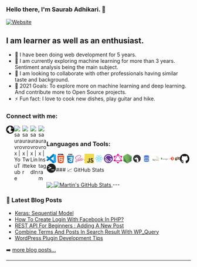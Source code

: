 ### Hello there, I'm Saurab Adhikari. 👋

[![Website](https://img.shields.io/website?label=saurabadhikari.com.np&style=for-the-badge&url=https://saurabadhikari.com.np&color=green)](https://saurabadhikari.com.np)
## I am learner as well as an enthusiast.

- 🔭 I have been doing web development for 5 years.
- 🌱 I am currently exploring machine learning for more than 3 years. Sentiment analysis being the main subject.
- 👯 I am looking to collaborate with other professionals having similar taste and background.
- 🥅 2021 Goals: To explore more on machine learning and deep learning. And contribute more to Open Source projects.
- ⚡ Fun fact: I love to cook new dishes, play guitar and hike.


### Connect with me:

[<img align="left" alt="saurabadhikari.com.np" width="22px" src="https://raw.githubusercontent.com/iconic/open-iconic/master/svg/globe.svg" />][website]
[<img align="left" alt="sauravrox | YouTube" width="22px" src="https://cdn.jsdelivr.net/npm/simple-icons@v3/icons/youtube.svg" />][youtube]
[<img align="left" alt="sauravrox | Twitter" width="22px" src="https://cdn.jsdelivr.net/npm/simple-icons@v3/icons/twitter.svg" />][twitter]
[<img align="left" alt="sauravrox | LinkedIn" width="22px" src="https://cdn.jsdelivr.net/npm/simple-icons@v3/icons/linkedin.svg" />][linkedin]
[<img align="left" alt="sauravrox | Instagram" width="22px" src="https://cdn.jsdelivr.net/npm/simple-icons@v3/icons/instagram.svg" />][instagram]

<br />

### Languages and Tools:

[<img align="left" alt="Visual Studio Code" width="26px" src="https://raw.githubusercontent.com/github/explore/80688e429a7d4ef2fca1e82350fe8e3517d3494d/topics/visual-studio-code/visual-studio-code.png" />][webdevplaylist]
[<img align="left" alt="HTML5" width="26px" src="https://raw.githubusercontent.com/github/explore/80688e429a7d4ef2fca1e82350fe8e3517d3494d/topics/html/html.png" />][webdevplaylist]
[<img align="left" alt="CSS3" width="26px" src="https://raw.githubusercontent.com/github/explore/80688e429a7d4ef2fca1e82350fe8e3517d3494d/topics/css/css.png" />][cssplaylist]
[<img align="left" alt="Sass" width="26px" src="https://raw.githubusercontent.com/github/explore/80688e429a7d4ef2fca1e82350fe8e3517d3494d/topics/sass/sass.png" />][cssplaylist]
[<img align="left" alt="JavaScript" width="26px" src="https://raw.githubusercontent.com/github/explore/80688e429a7d4ef2fca1e82350fe8e3517d3494d/topics/javascript/javascript.png" />][jsplaylist]
[<img align="left" alt="React" width="26px" src="https://raw.githubusercontent.com/github/explore/80688e429a7d4ef2fca1e82350fe8e3517d3494d/topics/react/react.png" />][reactplaylist]
[<img align="left" alt="Gatsby" width="26px" src="https://raw.githubusercontent.com/github/explore/e94815998e4e0713912fed477a1f346ec04c3da2/topics/gatsby/gatsby.png" />][webdevplaylist]
[<img align="left" alt="GraphQL" width="26px" src="https://raw.githubusercontent.com/github/explore/80688e429a7d4ef2fca1e82350fe8e3517d3494d/topics/graphql/graphql.png" />][webdevplaylist]
[<img align="left" alt="Node.js" width="26px" src="https://raw.githubusercontent.com/github/explore/80688e429a7d4ef2fca1e82350fe8e3517d3494d/topics/nodejs/nodejs.png" />][webdevplaylist]
[<img align="left" alt="Deno" width="26px" src="https://raw.githubusercontent.com/github/explore/361e2821e2dea67711cde99c9c40ed357061cf27/topics/deno/deno.png" />][webdevplaylist]
[<img align="left" alt="SQL" width="26px" src="https://raw.githubusercontent.com/github/explore/80688e429a7d4ef2fca1e82350fe8e3517d3494d/topics/sql/sql.png" />][webdevplaylist]
[<img align="left" alt="MySQL" width="26px" src="https://raw.githubusercontent.com/github/explore/80688e429a7d4ef2fca1e82350fe8e3517d3494d/topics/mysql/mysql.png" />][webdevplaylist]
[<img align="left" alt="MongoDB" width="26px" src="https://raw.githubusercontent.com/github/explore/80688e429a7d4ef2fca1e82350fe8e3517d3494d/topics/mongodb/mongodb.png" />][webdevplaylist]
[<img align="left" alt="Git" width="26px" src="https://raw.githubusercontent.com/github/explore/80688e429a7d4ef2fca1e82350fe8e3517d3494d/topics/git/git.png" />][webdevplaylist]
[<img align="left" alt="GitHub" width="26px" src="https://raw.githubusercontent.com/github/explore/78df643247d429f6cc873026c0622819ad797942/topics/github/github.png" />][webdevplaylist]
[<img align="left" alt="Terminal" width="26px" src="https://raw.githubusercontent.com/github/explore/80688e429a7d4ef2fca1e82350fe8e3517d3494d/topics/terminal/terminal.png" />][webdevplaylist]

<br />
<br />
### &#x1f4c8; GitHub Stats
<br />
<br />
<a href="https://github.com/MartinHeinz/MartinHeinz">
  <img align="center" src="https://github-readme-stats.vercel.app/api/top-langs/?username=sauravrox&hide=java,html,tex&title_color=ffffff&text_color=c9cacc&icon_color=2bbc8a&bg_color=1d1f21&langs_count=3" />
</a>
<a href="https://github.com/MartinHeinz/MartinHeinz">
  <img align="center" src="https://github-readme-stats.vercel.app/api?username=sauravrox&show_icons=true&line_height=27&count_private=true&title_color=ffffff&text_color=c9cacc&icon_color=2bbc8a&bg_color=1d1f21" alt="Martin's GitHub Stats" />
</a>
---

### 📕 Latest Blog Posts

<!-- BLOG-POST-LIST:START -->
- [Keras: Sequential Model](https://saurabadhikari.com.np/keras-sequential-model/)
- [How To Create Login With Facebook In PHP?](https://saurabadhikari.com.np/how-to-create-login-with-facebook-in-php/)
- [REST API For Beginners : Adding A New Post](https://dev.to/codestackr/notion-youtube-a-powerful-combination-for-productivity-1def)
- [Combine Terms And Posts In Search Result With WP_Query](https://dev.to/codestackr/regular-expressions-regex-crash-course-248n)
- [WordPress Plugin Development Tips](https://saurabadhikari.com.np/wordpress-plugin-development-tips/)
<!-- BLOG-POST-LIST:END -->

➡️ [more blog posts...](https://saurabadhikari.com.np)

---
[website]: https://saurabadhikari.com.np/
[course]: https://www.saurabadhikari.com.np/
[twitter]: https://twitter.com/SaurabAdhikar15/
[youtube]: https://www.youtube.com/channel/UCgFqIAwvjiQBk7MLj1n7Bcw/
[instagram]: https://www.instagram.com/addsaurab/
[linkedin]: https://www.instagram.com/addsaurab/
[webdevplaylist]: https://www.saurabadhikari.com.np/
[jsplaylist]: https://www.saurabadhikari.com.np/
[cssplaylist]: https://www.saurabadhikari.com.np/
[reactplaylist]: https://www.saurabadhikari.com.np/
